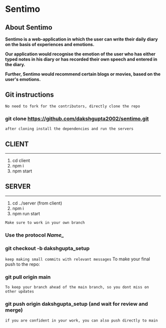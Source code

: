 # Sentimo

## About Sentimo 
**Sentimo is a web-application in which the user can write their daily diary on the basis of experiences and emotions.**

**Our application would recognise the emotion of the user who has either typed notes in his diary or has recorded their own speech and entered in the diary.** 

**Further, Sentimo would recommend certain blogs or movies, based on the user's emotions.**

## Git instructions

``No need to fork for the contributors, directly clone the repo``
### git clone https://github.com/dakshgupta2002/sentimo.git

``after cloning install the dependencies and run the servers``

## CLIENT 
________________________________________________
1) cd client   
2) npm i   
3) npm start  

## SERVER 
_______________________________________________
1) cd ../server  (from client) 
2) npm i   
3) npm run start 

``Make sure to work in your own branch``
### Use the protocol *Name_<Functionality>*
### git checkout -b dakshgupta_setup  
``keep making small commits with relevant messages``
 To make your final push to the repo:
### git pull origin main 
  ``To keep your branch ahead of the main branch, so you dont miss on other updates``
### git push origin dakshgupta_setup (and wait for review and merge)
``if you are confident in your work, you can also push directly to main``

